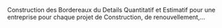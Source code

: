 Construction des Bordereaux du Details Quantitatif et Estimatif pour une entreprise pour chaque projet de Construction, de renouvellement,...